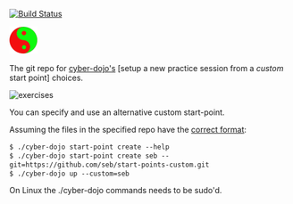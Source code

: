 [![Build Status](https://travis-ci.org/cyber-dojo/start-points-custom.svg?branch=master)](https://travis-ci.org/cyber-dojo/start-points-custom)

<img src="https://raw.githubusercontent.com/cyber-dojo/nginx/master/images/home_page_logo.png" alt="cyber-dojo yin/yang logo" width="50px" height="50px"/>

The git repo for [cyber-dojo's](https://github.com/cyber-dojo/web)
[setup a new practice session from a <em>custom</em> start point] choices.

![exercises](https://1.bp.blogspot.com/-DLGWLwukncA/V7QGEG-xaiI/AAAAAAAAEq8/z-PeBE-fKhk7gJkw1i1URfBQYSS44VWsACLcB/s320/setup_custom.png)

You can specify and use an alternative custom start-point.

Assuming the files in the specified repo have the
[correct format](http://blog.cyber-dojo.org/2016/08/creating-your-own-start-points.html):

```
$ ./cyber-dojo start-point create --help
$ ./cyber-dojo start-point create seb --git=https://github.com/seb/start-points-custom.git
$ ./cyber-dojo up --custom=seb
```

On Linux the ./cyber-dojo commands needs to be sudo'd.
